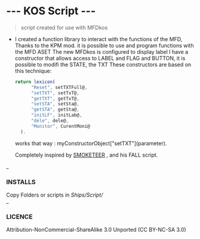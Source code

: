 # --- KOS Script ---
> script created for use with MFDkos
- I created a function library to interact with the functions of the MFD, Thanks to the KPM mod.
  it is possible to use and program functions with the MFD ASET The new MFDkos is configured to display label
  I have a constructor that allows access to LABEL and FLAG and BUTTON, it is possible to modifi the STATE, the TXT
  These constructors are based on this technique:
  
  ```javascript
  return lexicon(
        "Reset", setTXTFull@,
        "setTXT", setTxT@,
        "getTXT", getTxT@,
        "setSTA", setSta@,
        "getSTA", getSta@,
        "initLF", initLab@,
        "dele", dele@,
        "Monitor", CurentMoni@        
    ).
   ```
   works that way : myConstructorObject\["setTXT"](parameter).
   
   Completely inspired by [SMOKETEER](https://github.com/smoketeer/fall) , and his FALL script.
   
_
### INSTALLS
Copy Folders or scripts in *Ships/Script/*  
_
### LICENCE
Attribution-NonCommercial-ShareAlike 3.0 Unported (CC BY-NC-SA 3.0)
   
